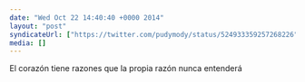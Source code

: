 ```yaml
---
date: "Wed Oct 22 14:40:40 +0000 2014"
layout: "post"
syndicateUrl: ["https://twitter.com/pudymody/status/524933359257268226"]
media: []
---
```

El corazón tiene razones que la propia razón nunca entenderá